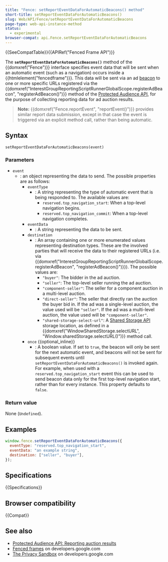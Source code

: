 ```yaml
---
title: "Fence: setReportEventDataForAutomaticBeacons() method"
short-title: setReportEventDataForAutomaticBeacons()
slug: Web/API/Fence/setReportEventDataForAutomaticBeacons
page-type: web-api-instance-method
status:
  - experimental
browser-compat: api.Fence.setReportEventDataForAutomaticBeacons
---
```


{{SeeCompatTable}}{{APIRef("Fenced Frame API")}}

The **`setReportEventDataForAutomaticBeacons()`** method of the
{{domxref("Fence")}} interface specifies event data that will be sent when an automatic event (such as a navigation) occurs inside a {{htmlelement("fencedframe")}}. This data will be sent via an ad [beacon](/en-US/docs/Web/API/Beacon_API) to one or more specific URLs registered via the {{domxref("InterestGroupReportingScriptRunnerGlobalScope.registerAdBeacon", "registerAdBeacon()")}} method of the [Protected Audience API](/en-US/docs/Web/API/Protected_Audience_API), for the purpose of collecting reporting data for ad auction results.

> **Note:** {{domxref("Fence.reportEvent", "reportEvent()")}} provides similar report data submission, except in that case the event is triggered via an explicit method call, rather than being automatic.

## Syntax

```js-nolint
setReportEventDataForAutomaticBeacons(event)
```

### Parameters

- `event`
  - : an object representing the data to send. The possible properties are as follows:
    - `eventType`
      - : A string representing the type of automatic event that is being responded to. The available values are:
        - `reserved.top_navigation_start`: When a top-level navigation begins.
        - `reserved.top_navigation_commit`: When a top-level navigation completes.
    - `eventData`
      - : A string representing the data to be sent.
    - `destination`
      - : An array containing one or more enumerated values representing destination types. These are the involved parties that will receive the data to their registered URLs (i.e. via {{domxref("InterestGroupReportingScriptRunnerGlobalScope.registerAdBeacon", "registerAdBeacon()")}}). The possible values are:
        - `"buyer"`: The bidder in the ad auction.
        - `"seller"`: The top-level seller running the ad auction.
        - `"component-seller"`: The seller for a component auction in a multi-level auction.
        - `"direct-seller"`: The seller that directly ran the auction the buyer bid in. If the ad was a single-level auction, the value used will be `"seller"`. If the ad was a multi-level auction, the value used will be `"component-seller"`.
        - `"shared-storage-select-url"`: A [Shared Storage API](https://developers.google.com/privacy-sandbox/private-advertising/shared-storage) storage location, as defined in a {{domxref("WindowSharedStorage.selectURL", "Window.sharedStorage.selectURL()")}} method call.
    - `once` {{optional_inline}}
      - : A boolean value. If set to `true`, the beacon will only be sent for the next automatic event, and beacons will not be sent for subsequent events until `setReportEventDataForAutomaticBeacons()` is invoked again. For example, when used with a `reserved.top_navigation_start` event this can be used to send beacon data only for the first top-level navigation start, rather than for every instance. This property defaults to `false`.

### Return value

None (`Undefined`).

## Examples

```js
window.fence.setReportEventDataForAutomaticBeacons({
  eventType: "reserved.top_navigation_start",
  eventData: "an example string",
  destination: ["seller", "buyer"],
});
```

## Specifications

{{Specifications}}

## Browser compatibility

{{Compat}}

## See also

- [Protected Audience API: Reporting auction results](/en-US/docs/Web/API/Protected_Audience_API/Report_auction_results)
- [Fenced frames](https://developers.google.com/privacy-sandbox/private-advertising/fenced-frame) on developers.google.com
- [The Privacy Sandbox](https://developers.google.com/privacy-sandbox) on developers.google.com
